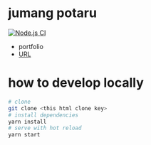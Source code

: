 #  jumang potaru

[![Node.js CI](https://github.com/jumang4423/jumang-potaru/actions/workflows/blog_post.yml/badge.svg?branch=main)](https://github.com/jumang4423/jumang-potaru/actions/workflows/blog_post.yml)

- portfolio
- [URL](https://jumang-potaru.dev)

# how to develop locally
```bash
# clone
git clone <this html clone key>
# install dependencies
yarn install
# serve with hot reload
yarn start
```
